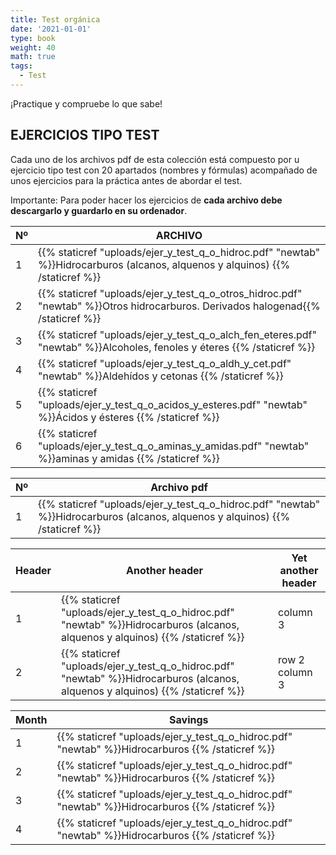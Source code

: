 ```yaml
---
title: Test orgánica
date: '2021-01-01'
type: book
weight: 40
math: true
tags:
  - Test
---
```


¡Practique y compruebe lo que sabe!

<!--more-->

## EJERCICIOS TIPO TEST

Cada uno de los archivos pdf de esta colección está compuesto por u ejercicio tipo test con 20 apartados (nombres y fórmulas) acompañado de unos ejercicios para la práctica antes de abordar el test.

Importante: Para poder hacer los ejercicios de **cada archivo debe descargarlo y guardarlo en su ordenador**.



| Nº   | ARCHIVO                                                                                            |
| ---- | ---------------------------------------------------------------------------------------------------- |
| 1    | {{% staticref "uploads/ejer_y_test_q_o_hidroc.pdf" "newtab" %}}Hidrocarburos (alcanos, alquenos y alquinos)  {{% /staticref %}} |
| 2    | {{% staticref "uploads/ejer_y_test_q_o_otros_hidroc.pdf" "newtab" %}}Otros hidrocarburos. Derivados halogenad{{% /staticref %}} |
| 3    | {{% staticref "uploads/ejer_y_test_q_o_alch_fen_eteres.pdf" "newtab" %}}Alcoholes, fenoles y éteres  {{% /staticref %}} |
| 4    | {{% staticref "uploads/ejer_y_test_q_o_aldh_y_cet.pdf" "newtab" %}}Aldehídos y cetonas  {{% /staticref %}} |
| 5    | {{% staticref "uploads/ejer_y_test_q_o_acidos_y_esteres.pdf" "newtab" %}}Ácidos y ésteres  {{% /staticref %}} |
| 6    | {{% staticref "uploads/ejer_y_test_q_o_aminas_y_amidas.pdf" "newtab" %}}aminas y amidas  {{% /staticref %}} |



| Nº   | Archivo pdf                                                  |
| ---- | ------------------------------------------------------------ |
| 1    | {{% staticref "uploads/ejer_y_test_q_o_hidroc.pdf" "newtab" %}}Hidrocarburos (alcanos, alquenos y alquinos)  {{% /staticref %}} |



| Header | Another header                                               | Yet another header |
| ------ | ------------------------------------------------------------ | ------------------ |
| 1      | {{% staticref "uploads/ejer_y_test_q_o_hidroc.pdf" "newtab" %}}Hidrocarburos (alcanos, alquenos y alquinos)  {{% /staticref %}} | column 3           |
| 2      | {{% staticref "uploads/ejer_y_test_q_o_hidroc.pdf" "newtab" %}}Hidrocarburos (alcanos, alquenos y alquinos)  {{% /staticref %}} | row 2 column 3     |

| Month | Savings                                                      |
| ----- | ------------------------------------------------------------ |
| 1     | {{% staticref "uploads/ejer_y_test_q_o_hidroc.pdf" "newtab" %}}Hidrocarburos   {{% /staticref %}} |
| 2     | {{% staticref "uploads/ejer_y_test_q_o_hidroc.pdf" "newtab" %}}Hidrocarburos   {{% /staticref %}} |
| 3     | {{% staticref "uploads/ejer_y_test_q_o_hidroc.pdf" "newtab" %}}Hidrocarburos {{% /staticref %}} |
| 4     | {{% staticref "uploads/ejer_y_test_q_o_hidroc.pdf" "newtab" %}}Hidrocarburos  {{% /staticref %}} |
